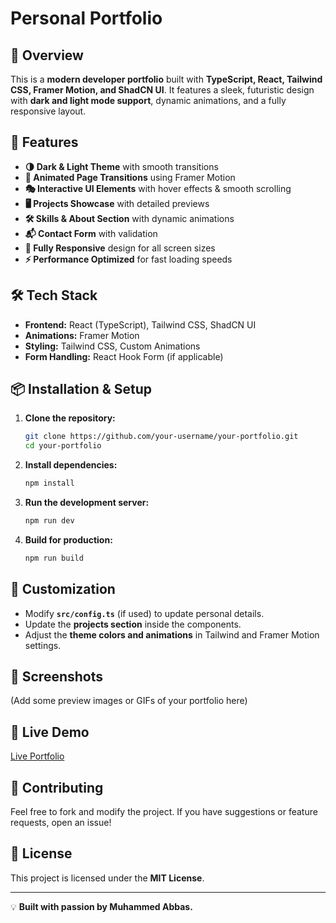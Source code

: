 # Personal Portfolio

## 🚀 Overview
This is a **modern developer portfolio** built with **TypeScript, React, Tailwind CSS, Framer Motion, and ShadCN UI**. It features a sleek, futuristic design with **dark and light mode support**, dynamic animations, and a fully responsive layout.

## 🎨 Features
- **🌗 Dark & Light Theme** with smooth transitions
- **📜 Animated Page Transitions** using Framer Motion
- **🎭 Interactive UI Elements** with hover effects & smooth scrolling
- **🖥️ Projects Showcase** with detailed previews
- **🛠️ Skills & About Section** with dynamic animations
- **📬 Contact Form** with validation
- **📱 Fully Responsive** design for all screen sizes
- **⚡ Performance Optimized** for fast loading speeds

## 🛠️ Tech Stack
- **Frontend:** React (TypeScript), Tailwind CSS, ShadCN UI
- **Animations:** Framer Motion
- **Styling:** Tailwind CSS, Custom Animations
- **Form Handling:** React Hook Form (if applicable)

## 📦 Installation & Setup
1. **Clone the repository:**
   ```sh
   git clone https://github.com/your-username/your-portfolio.git
   cd your-portfolio
   ```
2. **Install dependencies:**
   ```sh
   npm install
   ```
3. **Run the development server:**
   ```sh
   npm run dev
   ```
4. **Build for production:**
   ```sh
   npm run build
   ```

## 🎨 Customization
- Modify **`src/config.ts`** (if used) to update personal details.
- Update the **projects section** inside the components.
- Adjust the **theme colors and animations** in Tailwind and Framer Motion settings.

## 📸 Screenshots
(Add some preview images or GIFs of your portfolio here)

## 🔗 Live Demo
[Live Portfolio](https://your-portfolio-live-link.com)

## 🤝 Contributing
Feel free to fork and modify the project. If you have suggestions or feature requests, open an issue!

## 📜 License
This project is licensed under the **MIT License**.

---
💡 **Built with passion by Muhammed Abbas.**

